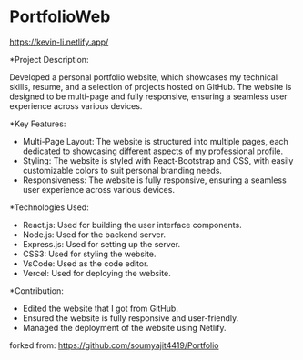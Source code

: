 # PortfolioWeb

https://kevin-li.netlify.app/

*Project Description:

Developed a personal portfolio website, which showcases my technical skills, resume, and a selection of projects hosted on GitHub. The website is designed to be multi-page and fully responsive, ensuring a seamless user experience across various devices. 

*Key Features:

- Multi-Page Layout: The website is structured into multiple pages, each dedicated to showcasing different aspects of my professional profile.
- Styling: The website is styled with React-Bootstrap and CSS, with easily customizable colors to suit personal branding needs.
- Responsiveness: The website is fully responsive, ensuring a seamless user experience across various devices.

*Technologies Used:

- React.js: Used for building the user interface components.
- Node.js: Used for the backend server.
- Express.js: Used for setting up the server.
- CSS3: Used for styling the website.
- VsCode: Used as the code editor.
- Vercel: Used for deploying the website.

*Contribution:

- Edited the website that I got from GitHub.
- Ensured the website is fully responsive and user-friendly.
- Managed the deployment of the website using Netlify.



forked from:
https://github.com/soumyajit4419/Portfolio
